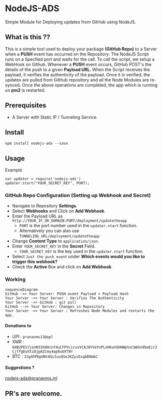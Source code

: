 # NodeJS-ADS

Simple Module for Deploying updates from GitHub using NodeJS.

## What is this ??

This is a simple tool used to deploy your package **(GitHub Repo)** to a Server when a **PUSH** event has occurred on the Repository. The NodeJS Script runs on a Specfied port  and waits for the call. To call the script, we setup a WebHook on Github. Whenever a **PUSH** event occurs, GitHub POST's the details of the push to a given **Payload URL**. When the Script receives the payload, it verifies the authenticity of the payload. Once it is verified, the updates are pulled from GitHub repository and all the Node Modules are re-synced. Once the above operations are completed, the app which is running on **pm2** is restarted.

## Prerequisites

-   A Server with Static IP / Tunneling Service.

## Install
```
npm install nodejs-ads --save
```

## Usage

Example
```
var updater = require('nodejs-ads')
updater.start("YOUR_SECRET_KEY", PORT);
```
### GitHub Repo Configuration (Setting up Webhook and Secret)
- Navigate to Repository **Settings**.
- Select **Webhooks** and Click on **Add Webhook**.
- Enter the Payload URL as ``http://YOUR_IP_OR_DOMAIN:PORT/deployment/updatetheapp``
	- ``PORT`` is the port number used in the ``updater.start`` function.
	* Alternatively you can also use ``TUNNELING_URL/deployment/updatetheapp`` 
- Change **Content Type** to ``application/json``.
- Enter  ``YOUR_SECRET_KEY`` in the **Secret** Field.
	* ``YOUR_SECRET_KEY`` is the key used in the ``updater.start`` function.
- Select ``Just the push event`` under **Which events would you like to trigger this webhook?**
- Check the **Active** Box and click on **Add Webhook**.

### Working

```mermaid
sequenceDiagram
GitHub ->> Your Server: PUSH event Payload + Payload Hash
Your Server ->> Your Server : Verifies The Authenticity
Your Server ->> GitHub : git pull
GitHub -->> Your Server: Changes in Repository
Your Server ->> Your Server : Refreshes Node Modules and restarts the app.
```

#### Donations to

-   UPI :  `pranavms13@apl`
-   XMR :  `84B2PEVJjenN31h8HcnY4uCFPVcicxvVCAJAYVeYnPLoHkaVGHHWpVxCm6Gn9beEir2CjffgEoXtiDjpAZCmy4ap6uUXT8Y`
-   BTC :  `3Jg45PbpUNtASL5uvQSeJKZyiExqbB9mbC`

#### Suggestions ?
[nodejs-ads@pranavms.ml](mailto:nodejs-ads@pranavms.ml)

## PR's are welcome.